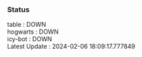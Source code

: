### Status


table : DOWN  
hogwarts : DOWN  
icy-bot : DOWN  
Latest Update : 2024-02-06 18:09:17.777849
